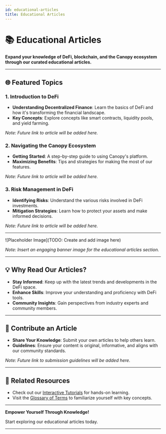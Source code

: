```yaml
---
id: educational-articles
title: Educational Articles
---
```


# 📚 Educational Articles

**Expand your knowledge of DeFi, blockchain, and the Canopy ecosystem through our curated educational articles.**

---

## 🌐 **Featured Topics**

### **1. Introduction to DeFi**

- **Understanding Decentralized Finance**: Learn the basics of DeFi and how it's transforming the financial landscape.
- **Key Concepts**: Explore concepts like smart contracts, liquidity pools, and yield farming.

*Note: Future link to article will be added here.*

### **2. Navigating the Canopy Ecosystem**

- **Getting Started**: A step-by-step guide to using Canopy's platform.
- **Maximizing Benefits**: Tips and strategies for making the most of our features.

*Note: Future link to article will be added here.*

### **3. Risk Management in DeFi**

- **Identifying Risks**: Understand the various risks involved in DeFi investments.
- **Mitigation Strategies**: Learn how to protect your assets and make informed decisions.

*Note: Future link to article will be added here.*

---

![Placeholder Image](TODO: Create and add image here)

*Note: Insert an engaging banner image for the educational articles section.*

---

## 💡 **Why Read Our Articles?**

- **Stay Informed**: Keep up with the latest trends and developments in the DeFi space.
- **Enhance Skills**: Improve your understanding and proficiency with DeFi tools.
- **Community Insights**: Gain perspectives from industry experts and community members.

---

## 📝 **Contribute an Article**

- **Share Your Knowledge**: Submit your own articles to help others learn.
- **Guidelines**: Ensure your content is original, informative, and aligns with our community standards.

*Note: Future link to submission guidelines will be added here.*

---

## 📖 **Related Resources**

- Check out our [Interactive Tutorials](interactive-tutorials.md) for hands-on learning.
- Visit the [Glossary of Terms](../glossary/glossary-of-terms.md) to familiarize yourself with key concepts.

---

**Empower Yourself Through Knowledge!**

Start exploring our educational articles today.

---
